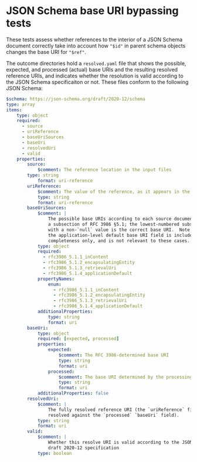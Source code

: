 # JSON Schema base URI bypassing tests

These tests assess whether references to the interior of a JSON Schema
document correctly take into account how `"$id"` in parent schema objects
changes the base URI for `"$ref"`.

The outcome directories hold a `resolved.yaml` file that shows the possible,
expected, and processed (actual) base URIs and the resulting resolved reference
URIs, and indicates whether the resolution is valid according to the JSON
Schema specificaiton or not.  These files conform to the following JSON Schema:

```YAML
$schema: https://json-schema.org/draft/2020-12/schema
type: array
items:
    type: object
    required:
      - source
      - uriReference
      - baseUriSources
      - baseUri
      - resolvedUri
      - valid
    properties:
        source:
            $comment: The reference location in the input files
        type: string
            format: uri-reference
        uriReference:
            $comment: The value of the reference, as it appears in the input
            type: string
            format: uri-reference
        baseUriSources:
            $comment: |
                The possible base URIs according to each source documented in
                a subsection of RFC 3986 §5.1; the lowest-numbered subsection
                with a non-`null` value is the correct base URI.  Note that
                the application-level default base URI field is included for
                completeness only, and is not relevant to these cases.
            type: object
            required:
              - rfc3986_5.1.1_inContent
              - rfc3986_5.1.2_encapsulatingEntity
              - rfc3986_5.1.3_retrievalUri
              - rfc3986_5.1.4_applicationDefault
            propertyNames:
                enum:
                  - rfc3986_5.1.1_inContent
                  - rfc3986_5.1.2_encapsulatingEntity
                  - rfc3986_5.1.3_retrievalUri
                  - rfc3986_5.1.4_applicationDefault
            additionalProperties:
                type: string
                format: uri
        baseUri:
            type: object
            required: [expected, processed]
            properties:
                expected:
                    $comment: The RFC 3986-determined base URI
                    type: string
                    format: uri
                processed:
                    $comment: The base URI determined by the processing model
                    type: string
                    format: uri
            additionalProperties: false
        resolvedUri:
            $comment: |
                The fully resolved reference URI (the `uriReference` field
                resolved against the `processed` `baseUri` field).
            type: string
            format: uri
        valid:
            $comment: |
                Whether this resolve URI is valid according to the JSON Schema
                draft 2020-12 specification
            type: boolean
```

